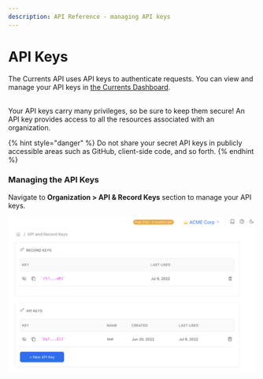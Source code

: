 ```yaml
---
description: API Reference - managing API keys
---
```


# API Keys

The Currents API uses API keys to authenticate requests. You can view and manage your API keys in [the Currents Dashboard](https://app.currents.dev).

\
Your API keys carry many privileges, so be sure to keep them secure! An API key provides access to all the resources associated with an organization.&#x20;

{% hint style="danger" %}
Do not share your secret API keys in publicly accessible areas such as GitHub, client-side code, and so forth.
{% endhint %}

### Managing the API Keys

Navigate to **Organization > API & Record Keys** section to manage your API keys.

![Managing API keys in Currents Dashboard](<../.gitbook/assets/CleanShot 2022-07-06 at 15.26.44@2x.png>)
